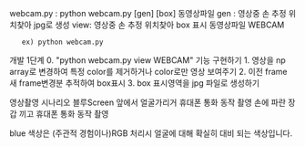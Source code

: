 webcam.py : 
    python webcam.py  [gen] [box]  동영상파일 
       gen : 영상중 손 추정 위치찾아 jpg로 생성
       view: 영상중 손 추정 위치찾아 box 표시
       동영상파일 
       WEBCAM
       
       ex) python webcam.py 
       
개발 1단계 
    0. "python webcam.py view WEBCAM" 기능 구현하기
    1. 영상을 np array로 변경하여 특정 color를 제거하거나  color로만  영상 보여주기 
    2. 이전 frame 새 frame변경분 추적하여 box표시
    3. box 표시영역을  jpg 파일로 생성하기     
    
    
영상촬영 시나리오 
    블루Screen 앞에서 얼굴가리거 휴대폰 통화 동작 촬영
    손에 파란 장갑 끼고  휴대폰 통화 동작 촬영

    
blue 색상은 (주관적 경험이나)RGB 처리시  얼굴에 대해 확실히 대비 되는 색상입니다.